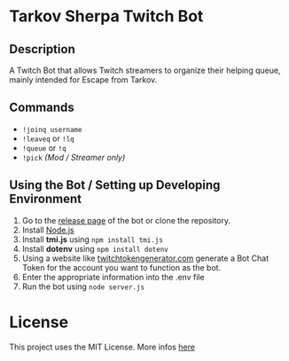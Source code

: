 # Tarkov Sherpa Twitch Bot

## Description

A Twitch Bot that allows Twitch streamers to organize their helping queue, mainly intended for Escape from Tarkov.

## Commands

+ `!joinq username`
+ `!leaveq` or `!lq`
+ `!queue` or `!q`
+ `!pick` *(Mod / Streamer only)*

## Using the Bot / Setting up Developing Environment

1. Go to the [release page](https://github.com/ogruendel/TwitchSherpaBot/releases/tag/Release) of the bot or clone the repository.
2. Install [Node.js](https://nodejs.org/en/)
3. Install **tmi.js** using `npm install tmi.js`
4. Install **dotenv** using `npm install dotenv`
5. Using a website like [twitchtokengenerator.com](https://twitchtokengenerator.com/) generate a Bot Chat Token for the account you want to function as the bot.
6. Enter the appropriate information into the .env file
7. Run the bot using `node server.js`

# License

This project uses the MIT License. More infos [here](LICENSE)